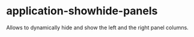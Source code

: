 application-showhide-panels
===========================

Allows to dynamically hide and show the left and the right panel columns.
